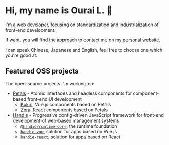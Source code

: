 # Hi, my name is Ourai L. 🤩

I'm a web developer, focusing on standardization and industrialization of front-end development.

If want, you will find the approach to contact me on [my personal website](https://ourai.ws/).

I can speak Chinese, Japanese and English, feel free to choose one which you're good at.

## Featured OSS projects

The open-source projects I'm working on:

- [Petals](https://github.com/ourai/petals) - Atomic interfaces and headless components for component-based front-end UI development
  - [Kokiri](https://github.com/kokiri-ui), Vue.js components based on Petals
  - [Zora](https://github.com/zora-ui), React components based on Petals
- [Handie](https://github.com/handiejs) - Progressive config-driven JavaScript framework for front-end development of web-based management systems
  - [`@handie/runtime-core`](https://github.com/handiejs/runtime-core), the runtime foundation
  - [`handie-vue`](https://github.com/handiejs/handie-vue), solution for apps based on Vue.js
  - [`handie-react`](https://github.com/handiejs/handie-react), solution for apps based on React
